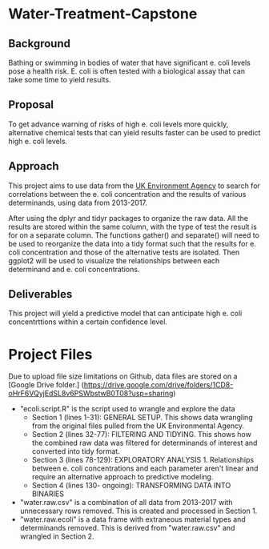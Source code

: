 # Water-Treatment-Capstone

## Background

Bathing or swimming in bodies of water that have significant e. coli levels pose a health risk. E. coli is often tested with a biological assay that can take some time to yield results. 

## Proposal

To get advance warning of risks of high e. coli levels more quickly, alternative chemical tests that can yield results faster can be used to predict high e. coli levels.

## Approach

This project aims to use data from the [UK Environment Agency](http://environment.data.gov.uk/water-quality/view/landing) to search for correlations between the e. coli concentration and the results of various determinands, using data from 2013-2017.

After using the dplyr and tidyr packages to organize the raw data. All the results are stored within the same column, with the type of test the result is for on a separate column. The functions gather() and separate() will need to be used to reorganize the data into a tidy format such that the results for e. coli concentration and those of the alternative tests are isolated. Then ggplot2 will be used to visualize the relationships between each determinand and e. coli concentrations.

## Deliverables

This project will yield a predictive model that can anticipate high e. coli concentrttions within a certain confidence level.

# Project Files

Due to upload file size limitations on Github, data files are stored on a [Google Drive folder.] (https://drive.google.com/drive/folders/1CD8-oHrF6VQyjEdSL8v6PSWbstwB0T08?usp=sharing)

- "ecoli.script.R" is the script used to wrangle and explore the data
    - Section 1 (lines 1-31): GENERAL SETUP. This shows data wrangling from the original files pulled from the UK Environmental Agency.
    - Section 2 (lines 32-77): FILTERING AND TIDYING. This shows how the combined raw data was filtered for determinands of interest and converted into tidy format.
    - Section 3 (lines 78-129): EXPLORATORY ANALYSIS 1. Relationships between e. coli concentrations and each parameter aren't linear and require an alternative approach to predictive modeling.
    - Section 4 (lines 130- ongoing): TRANSFORMING DATA INTO BINARIES
- "water.raw.csv" is a combination of all data from 2013-2017 with unnecessary rows removed. This is created and processed in Section 1.
- "water.raw.ecoli" is a data frame with extraneous material types and determinands removed. This is derived from "water.raw.csv" and wrangled in Section 2.
